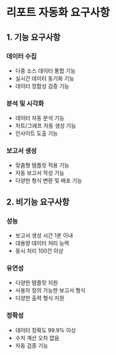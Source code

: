 # 리포트 자동화 요구사항

## 1. 기능 요구사항

### 데이터 수집
- 다중 소스 데이터 통합 기능
- 실시간 데이터 동기화 기능
- 데이터 정합성 검증 기능

### 분석 및 시각화
- 데이터 자동 분석 기능
- 차트/그래프 자동 생성 기능
- 인사이트 도출 기능

### 보고서 생성
- 맞춤형 템플릿 적용 기능
- 자동 보고서 작성 기능
- 다양한 형식 변환 및 배포 기능

## 2. 비기능 요구사항

### 성능
- 보고서 생성 시간 1분 이내
- 대용량 데이터 처리 능력
- 동시 처리 100건 이상

### 유연성
- 다양한 템플릿 지원
- 사용자 정의 가능한 보고서 형식
- 다양한 출력 형식 지원

### 정확성
- 데이터 정확도 99.9% 이상
- 수치 계산 오차 없음
- 자동 검증 기능 